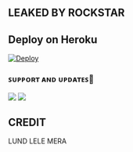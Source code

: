 ## LEAKED BY ROCKSTAR





 ## Deploy on Heroku 
    
[![Deploy](https://www.herokucdn.com/deploy/button.svg)](https://heroku.com/deploy?template=https://github.com/onenonlybotz/scrapperBot)

### ꜱᴜᴘᴘᴏʀᴛ ᴀɴᴅ ᴜᴘᴅᴀᴛᴇꜱ🎑
<a href="https://t.me/kanekibots"><img src="https://img.shields.io/badge/Join-Group%20Support-blue.svg?style=for-the-badge&logo=Telegram"></a> <a href="https://t.me/infinity_botz"><img src="https://img.shields.io/badge/Join-Updates%20Channel-blue.svg?style=for-the-badge&logo=Telegram"></a>


## CREDIT 

 LUND LELE MERA




